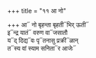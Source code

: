 +++
title = "११ आ नो"

+++
आ᳓ नो बृहन्ता बृहती᳓भिर् ऊती᳓  
इ᳓न्द्र यातं᳓ वरुण वा᳓जसातौ  
य᳓द् दिद्य᳓वः पृ᳓तनासु प्रक्री᳓ळान्  
त᳓स्य वां स्याम सनिता᳓र आजेः᳓
